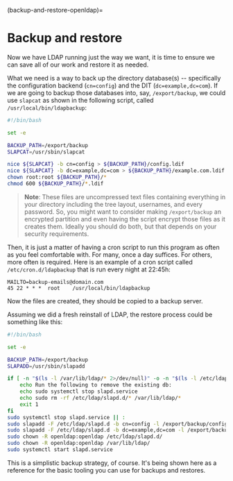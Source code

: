 (backup-and-restore-openldap)=
# Backup and restore

Now we have LDAP running just the way we want, it is time to ensure we can save all of our work and restore it as needed.

What we need is a way to back up the directory database(s) -- specifically the configuration backend (`cn=config`) and the DIT (`dc=example,dc=com`). If we are going to backup those databases into, say, `/export/backup`, we could use `slapcat` as shown in the following script, called `/usr/local/bin/ldapbackup`:

```bash
#!/bin/bash

set -e

BACKUP_PATH=/export/backup
SLAPCAT=/usr/sbin/slapcat

nice ${SLAPCAT} -b cn=config > ${BACKUP_PATH}/config.ldif
nice ${SLAPCAT} -b dc=example,dc=com > ${BACKUP_PATH}/example.com.ldif
chown root:root ${BACKUP_PATH}/*
chmod 600 ${BACKUP_PATH}/*.ldif
```

> **Note**:
> These files are uncompressed text files containing everything in your directory including the tree layout, usernames, and every password. So, you might want to consider making `/export/backup` an encrypted partition and even having the script encrypt those files as it creates them. Ideally you should do both, but that depends on your security requirements.

Then, it is just a matter of having a cron script to run this program as often as you feel comfortable with. For many, once a day suffices. For others, more often is required. Here is an example of a cron script called `/etc/cron.d/ldapbackup` that is run every night at 22:45h:

```text
MAILTO=backup-emails@domain.com
45 22 * * *  root    /usr/local/bin/ldapbackup
```

Now the files are created, they should be copied to a backup server.

Assuming we did a fresh reinstall of LDAP, the restore process could be something like this:

```bash
#!/bin/bash

set -e

BACKUP_PATH=/export/backup
SLAPADD=/usr/sbin/slapadd

if [ -n "$(ls -l /var/lib/ldap/* 2>/dev/null)" -o -n "$(ls -l /etc/ldap/slapd.d/* 2>/dev/null)" ]; then
    echo Run the following to remove the existing db:
    echo sudo systemctl stop slapd.service
    echo sudo rm -rf /etc/ldap/slapd.d/* /var/lib/ldap/*
    exit 1
fi
sudo systemctl stop slapd.service || :
sudo slapadd -F /etc/ldap/slapd.d -b cn=config -l /export/backup/config.ldif
sudo slapadd -F /etc/ldap/slapd.d -b dc=example,dc=com -l /export/backup/example.com.ldif
sudo chown -R openldap:openldap /etc/ldap/slapd.d/
sudo chown -R openldap:openldap /var/lib/ldap/
sudo systemctl start slapd.service
```

This is a simplistic backup strategy, of course. It's being shown here as a reference for the basic tooling you can use for backups and restores.

